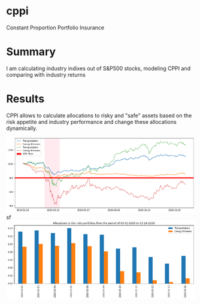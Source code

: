 # cppi
Constant Proportion Portfolio Insurance
# Summary
I am calculating industry indixes out of S&P500 stocks, modeling CPPI and comparing with industry returns
# Results
CPPI allows to calculate allocations to risky and "safe" assets based on the risk appetite and industry performance and change these allocations dynamically.

![image info](./riskysafe.png)
sf
![image info](./riskyalloc.png)

